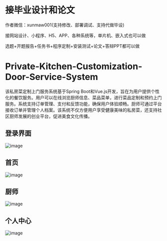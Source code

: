 # 接毕业设计和论文
作者微信：xunmaw001(支持修改、部署调试、支持代做毕设)

接网站设计、小程序、H5、APP、各种系统等，单片机、嵌入式也可以做

选题+开题报告+任务书+程序定制+安装测试+论文+答辩PPT都可以做
# Private-Kitchen-Customization-Door-Service-System
该私房菜定制上门服务系统基于Spring Boot和Vue.js开发，旨在为用户提供个性化的餐饮服务。用户可以在线浏览厨师信息、菜品菜单，进行菜品定制和预约上门服务。系统支持订单管理、支付和反馈功能，确保用户体验顺畅。厨师可通过平台接收订单并管理个人档案。该系统不仅方便用户享受健康美味的私房菜，还支持社区厨师发展的创业平台，促进美食文化传播。
## 登录界面
![image](https://github.com/user-attachments/assets/20b7739a-dcb7-4a32-b8d8-cb9e945ed237)
## 首页
![image](https://github.com/user-attachments/assets/6854d1fc-f0d8-41e0-a4a3-ec261e5e6766)
## 厨师
![image](https://github.com/user-attachments/assets/951bad02-08ae-46c8-9220-f280a1255f1c)
## 个人中心
![image](https://github.com/user-attachments/assets/31c86a40-27d8-4b60-b1e9-61553bb103ba)
